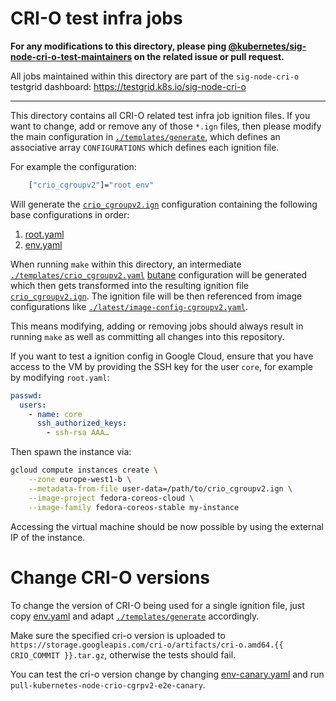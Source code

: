 # CRI-O test infra jobs

**For any modifications to this directory, please ping
[@kubernetes/sig-node-cri-o-test-maintainers](https://github.com/orgs/kubernetes/teams/sig-node-cri-o-test-maintainers)
on the related issue or pull request.**

All jobs maintained within this directory are part of the `sig-node-cri-o`
testgrid dashboard: https://testgrid.k8s.io/sig-node-cri-o

---

This directory contains all CRI-O related test infra job ignition files. If you
want to change, add or remove any of those `*.ign` files, then please modify the
main configuration in [`./templates/generate`](./templates/generate), which
defines an associative array `CONFIGURATIONS` which defines each ignition file.

For example the configuration:

```bash
    ["crio_cgroupv2"]="root env"
```

Will generate the [`crio_cgroupv2.ign`](./crio_cgroupv2.ign) configuration
containing the following base configurations in order:

1. [root.yaml](./templates/base/root.yaml)
1. [env.yaml](./templates/base/env.yaml)

When running `make` within this directory, an intermediate
[`./templates/crio_cgroupv2.yaml`](./templates/crio_cgroupv2.yaml)
[butane](https://coreos.github.io/butane) configuration will be generated which
then gets transformed into the resulting ignition file
[`crio_cgroupv2.ign`](./crio_cgroupv2.ign).
The ignition file will be then referenced from image configurations like
[`./latest/image-config-cgroupv2.yaml`](./latest/image-config-cgroupv2.yaml).

This means modifying, adding or removing jobs should always result in running
`make` as well as committing all changes into this repository.

If you want to test a ignition config in Google Cloud, ensure that you have
access to the VM by providing the SSH key for the user `core`, for example by
modifying `root.yaml`:

```yaml
passwd:
  users:
    - name: core
      ssh_authorized_keys:
        - ssh-rsa AAA…
```

Then spawn the instance via:

```sh
gcloud compute instances create \
    --zone europe-west1-b \
    --metadata-from-file user-data=/path/to/crio_cgroupv2.ign \
    --image-project fedora-coreos-cloud \
    --image-family fedora-coreos-stable my-instance
```

Accessing the virtual machine should be now possible by using the external IP of
the instance.

# Change CRI-O versions

To change the version of CRI-O being used for a single ignition file, just copy
[env.yaml](./templates/base/env.yaml) and adapt
[`./templates/generate`](./templates/generate) accordingly.

Make sure the specified cri-o version is uploaded to
`https://storage.googleapis.com/cri-o/artifacts/cri-o.amd64.{{ CRIO_COMMIT }}.tar.gz`,
otherwise the tests should fail.

You can test the cri-o version change by changing [env-canary.yaml](./templates/base/env-canary.yaml)
and run `pull-kubernetes-node-crio-cgrpv2-e2e-canary`.
